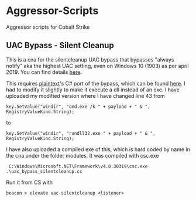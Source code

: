 # Aggressor-Scripts
Aggressor scripts for Cobalt Strike

## UAC Bypass - Silent Cleanup
This is a cna for the silentcleanup UAC bypass that bypasses "always notify" aka the highest UAC setting, even on Windows 10 (1903) as per april 2019. You can find details [here](https://enigma0x3.net/2016/07/22/bypassing-uac-on-windows-10-using-disk-cleanup/).

This requires [plaintext](https://github.com/juliourena/plaintext)'s C# port of the bypass, which can be found [here](https://github.com/juliourena/plaintext/blob/master/CSharp%20Tools/UAC%20Bypass/uac_bypass_silentcleanup.cs).
I had to modify it slightly to make it execute a dll instead of an exe. I have uploaded my modified version where I have changed line 43 from

    key.SetValue("windir", "cmd.exe /k " + payload + " & ", RegistryValueKind.String);

to

    key.SetValue("windir", "rundll32.exe " + payload + " & ", RegistryValueKind.String);

I have also uploaded a compiled exe of this, which is hard coded by name in the cna under the folder modules. It was compiled with csc.exe

     C:\Windows\Microsoft.NET\Framework\v4.0.30319\csc.exe .\uac_bypass_silentcleanup.cs

Run it from CS with

    beacon > elevate uac-silentcleanup <listener>
